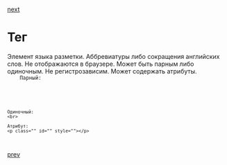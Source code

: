 <a href="07.md">next</a>

<h1>Тег</h1>

<div>
    Элемент языка разметки. Аббревиатуры либо сокращения английских слов. Не отображаются в браузере.
    Может быть парным либо одиночным. Не регистрозависим. Может содержать атрибуты.

<code>
    Парный:
    <p></p>

    Одиночный:
    <br>

    Атрибут:
    <p class="" id="" style=""></p>
</code>
</div>

<a href="05.md">prev</a>